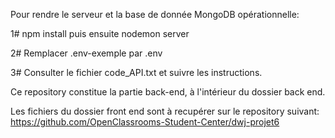 Pour rendre le serveur et la base de donnée MongoDB opérationnelle:

1# npm install puis ensuite nodemon server

2# Remplacer .env-exemple par .env

3# Consulter le fichier code_API.txt et suivre les instructions.

Ce repository constitue la partie back-end, à l'intérieur du dossier back end. 

Les fichiers du dossier front end sont à recupérer sur le repository suivant: https://github.com/OpenClassrooms-Student-Center/dwj-projet6
